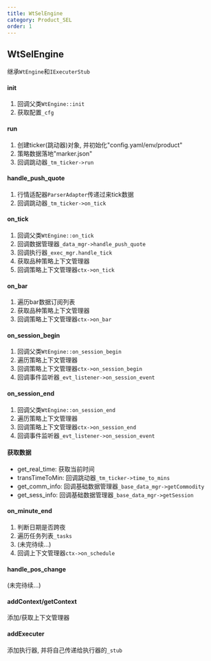 ```yaml
---
title: WtSelEngine
category: Product_SEL
order: 1
---
```


## WtSelEngine
继承`WtEngine`和`IExecuterStub`

#### init
1. 回调父类`WtEngine::init`
2. 获取配置`_cfg`

#### run
1. 创建ticker(跳动器)对象, 并初始化"config.yaml/env/product"
3. 策略数据落地"marker.json"
4. 回调跳动器`_tm_ticker->run`

#### handle_push_quote
1. 行情适配器`ParserAdapter`传递过来tick数据
2. 回调跳动器`_tm_ticker->on_tick`

#### on_tick
1. 回调父类`WtEngine::on_tick`
2. 回调数据管理器`_data_mgr->handle_push_quote`
3. 回调执行器`_exec_mgr.handle_tick`
4. 获取品种策略上下文管理器
5. 回调策略上下文管理器`ctx->on_tick`

#### on_bar
1. 遍历bar数据订阅列表
5. 获取品种策略上下文管理器
6. 回调策略上下文管理器`ctx->on_bar`

#### on_session_begin
1. 回调父类`WtEngine::on_session_begin`
2. 遍历策略上下文管理器
3. 回调策略上下文管理器`ctx->on_session_begin`
4. 回调事件监听器`_evt_listener->on_session_event`

#### on_session_end
1. 回调父类`WtEngine::on_session_end`
2. 遍历策略上下文管理器
3. 回调策略上下文管理器`ctx->on_session_end`
4. 回调事件监听器`_evt_listener->on_session_event`

#### 获取数据
- get_real_time: 获取当前时间
- transTimeToMin: 回调跳动器`_tm_ticker->time_to_mins`
- get_comm_info: 回调基础数据管理器`_base_data_mgr->getCommodity`
- get_sess_info: 回调基础数据管理器`_base_data_mgr->getSession`

#### on_minute_end
1. 判断日期是否跨夜
2. 遍历任务列表`_tasks`
3. (未完待续...)
4. 回调上下文管理器`ctx->on_schedule`


#### handle_pos_change
(未完待续...)

#### addContext/getContext
添加/获取上下文管理器

#### addExecuter
添加执行器, 并将自己传递给执行器的`_stub`

